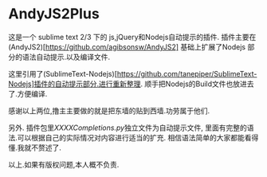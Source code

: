AndyJS2Plus 
======
这是一个 sublime text 2/3 下的 js,jQuery和Nodejs自动提示的插件.
插件主要在(AndyJS2)[https://github.com/agibsonsw/AndyJS2] 基础上扩展了Nodejs 部分的语法自动提示.以及编译文件.

这里引用了(SublimeText-Nodejs)[https://github.com/tanepiper/SublimeText-Nodejs]插件的自动提示部分.进行重新整理.
顺手把Nodejs的Build文件也放进去了.方便编译.

感谢以上两位,撸主主要做的就是把东墙的贴到西墙.功劳属于他们.

另外. 插件包里*XXXXCompletions.py*独立文件为自动提示文件,
里面有完整的语法.可以根据自己的实际情况对内容进行适当的扩充.
相信语法简单的大家都能看得懂.我就不赘述了.

以上.如果有版权问题,本人概不负责.
